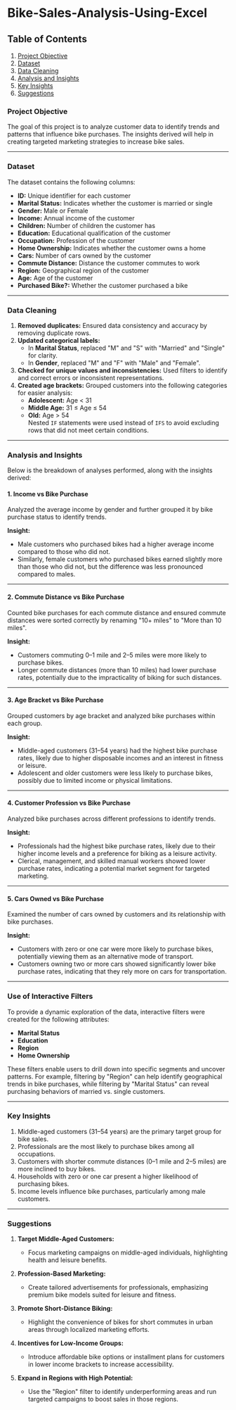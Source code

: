 # Bike-Sales-Analysis-Using-Excel

## Table of Contents
1. [Project Objective](#project-objective)
2. [Dataset](#dataset)
3. [Data Cleaning](#data-cleaning)
4. [Analysis and Insights](#analysis-and-insights)
5. [Key Insights](#key-insights)
6. [Suggestions](#suggestions)


### **Project Objective**  
The goal of this project is to analyze customer data to identify trends and patterns that influence bike purchases. The insights derived will help in creating targeted marketing strategies to increase bike sales.


---

### **Dataset**  
The dataset contains the following columns:  
- **ID:** Unique identifier for each customer  
- **Marital Status:** Indicates whether the customer is married or single  
- **Gender:** Male or Female  
- **Income:** Annual income of the customer  
- **Children:** Number of children the customer has  
- **Education:** Educational qualification of the customer  
- **Occupation:** Profession of the customer  
- **Home Ownership:** Indicates whether the customer owns a home  
- **Cars:** Number of cars owned by the customer  
- **Commute Distance:** Distance the customer commutes to work  
- **Region:** Geographical region of the customer  
- **Age:** Age of the customer  
- **Purchased Bike?:** Whether the customer purchased a bike  



---

### **Data Cleaning**  
1. **Removed duplicates:** Ensured data consistency and accuracy by removing duplicate rows.  
2. **Updated categorical labels:**  
   - In **Marital Status**, replaced "M" and "S" with "Married" and "Single" for clarity.  
   - In **Gender**, replaced "M" and "F" with "Male" and "Female".  
3. **Checked for unique values and inconsistencies:** Used filters to identify and correct errors or inconsistent representations.  
4. **Created age brackets:** Grouped customers into the following categories for easier analysis:  
   - **Adolescent:** Age < 31  
   - **Middle Age:** 31 ≤ Age ≤ 54  
   - **Old:** Age > 54  
   Nested `IF` statements were used instead of `IFS` to avoid excluding rows that did not meet certain conditions.

---

### **Analysis and Insights**  
Below is the breakdown of analyses performed, along with the insights derived:

#### 1. **Income vs Bike Purchase**  
Analyzed the average income by gender and further grouped it by bike purchase status to identify trends.  

**Insight:**  
- Male customers who purchased bikes had a higher average income compared to those who did not.  
- Similarly, female customers who purchased bikes earned slightly more than those who did not, but the difference was less pronounced compared to males.  

---

#### 2. **Commute Distance vs Bike Purchase**   
Counted bike purchases for each commute distance and ensured commute distances were sorted correctly by renaming "10+ miles" to "More than 10 miles".  

**Insight:**  
- Customers commuting 0–1 mile and 2–5 miles were more likely to purchase bikes.  
- Longer commute distances (more than 10 miles) had lower purchase rates, potentially due to the impracticality of biking for such distances.  

---

#### 3. **Age Bracket vs Bike Purchase**   
Grouped customers by age bracket and analyzed bike purchases within each group.  

**Insight:**  
- Middle-aged customers (31–54 years) had the highest bike purchase rates, likely due to higher disposable incomes and an interest in fitness or leisure.  
- Adolescent and older customers were less likely to purchase bikes, possibly due to limited income or physical limitations.  

---

#### 4. **Customer Profession vs Bike Purchase**   
Analyzed bike purchases across different professions to identify trends.  

**Insight:**  
- Professionals had the highest bike purchase rates, likely due to their higher income levels and a preference for biking as a leisure activity.  
- Clerical, management, and skilled manual workers showed lower purchase rates, indicating a potential market segment for targeted marketing.  

---

#### 5. **Cars Owned vs Bike Purchase**   
Examined the number of cars owned by customers and its relationship with bike purchases.  

**Insight:**  
- Customers with zero or one car were more likely to purchase bikes, potentially viewing them as an alternative mode of transport.  
- Customers owning two or more cars showed significantly lower bike purchase rates, indicating that they rely more on cars for transportation.  

---

### **Use of Interactive Filters**  
To provide a dynamic exploration of the data, interactive filters were created for the following attributes:  
- **Marital Status**  
- **Education**  
- **Region**  
- **Home Ownership**  

These filters enable users to drill down into specific segments and uncover patterns. For example, filtering by "Region" can help identify geographical trends in bike purchases, while filtering by "Marital Status" can reveal purchasing behaviors of married vs. single customers.

---

### **Key Insights**  
1. Middle-aged customers (31–54 years) are the primary target group for bike sales.  
2. Professionals are the most likely to purchase bikes among all occupations.  
3. Customers with shorter commute distances (0–1 mile and 2–5 miles) are more inclined to buy bikes.  
4. Households with zero or one car present a higher likelihood of purchasing bikes.  
5. Income levels influence bike purchases, particularly among male customers.  

---

### **Suggestions**  
1. **Target Middle-Aged Customers:**  
   - Focus marketing campaigns on middle-aged individuals, highlighting health and leisure benefits.  

2. **Profession-Based Marketing:**  
   - Create tailored advertisements for professionals, emphasizing premium bike models suited for leisure and fitness.  

3. **Promote Short-Distance Biking:**  
   - Highlight the convenience of bikes for short commutes in urban areas through localized marketing efforts.  

4. **Incentives for Low-Income Groups:**  
   - Introduce affordable bike options or installment plans for customers in lower income brackets to increase accessibility.  

5. **Expand in Regions with High Potential:**  
   - Use the "Region" filter to identify underperforming areas and run targeted campaigns to boost sales in those regions.


